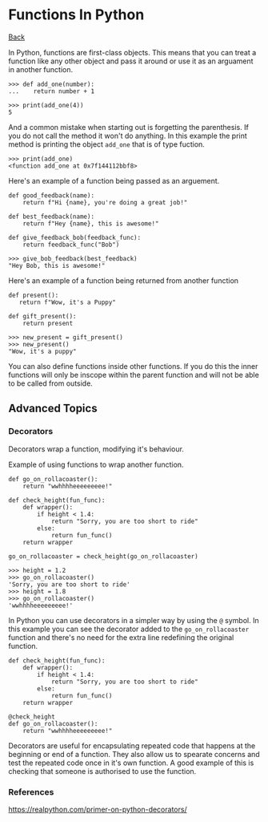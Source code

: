 # Functions In Python
[Back](README.md)

In Python, functions are first-class objects. This means that you can treat a function like any 
other object and pass it around or use it as an arguament in another function.
```
>>> def add_one(number):
...    return number + 1
    
>>> print(add_one(4))
5
```

And a common mistake when starting out is forgetting the parenthesis. If you do not call the method
it won't do anything. In this example the print method is printing the object `add_one` that is of
type fuction.
```
>>> print(add_one)
<function add_one at 0x7f144112bbf8>
```

Here's an example of a function being passed as an arguement.
```
def good_feedback(name):
    return f"Hi {name}, you're doing a great job!"
    
def best_feedback(name):
    return f"Hey {name}, this is awesome!"
    
def give_feedback_bob(feedback_func):
    return feedback_func("Bob")
```
```
>>> give_bob_feedback(best_feedback)
"Hey Bob, this is awesome!"
```

Here's an example of a function being returned from another function
```
def present():
   return f"Wow, it's a Puppy"
   
def gift_present():
    return present
```
```
>>> new_present = gift_present()
>>> new_present()
"Wow, it's a puppy"
```

You can also define functions inside other functions. If you do this the inner functions will
only be inscope within the parent function and will not be able to be called from outside.

## Advanced Topics

### Decorators
Decorators wrap a function, modifying it's behaviour.

Example of using functions to wrap another function.
```
def go_on_rollacoaster():
    return "wwhhhheeeeeeeee!"

def check_height(fun_func):
    def wrapper():
        if height < 1.4:
            return "Sorry, you are too short to ride"
        else:
            return fun_func()
    return wrapper            

go_on_rollacoaster = check_height(go_on_rollacoaster)
```
```
>>> height = 1.2
>>> go_on_rollacoaster()
'Sorry, you are too short to ride'
>>> height = 1.8
>>> go_on_rollacoaster()
'wwhhhheeeeeeeee!'
```

In Python you can use decorators in a simpler way by using the `@` symbol. In this 
example you can see the decorator added to the `go_on_rollacoaster` function and there's no
need for the extra line redefining the original function.
```
def check_height(fun_func):
    def wrapper():
        if height < 1.4:
            return "Sorry, you are too short to ride"
        else:
            return fun_func()
    return wrapper            

@check_height
def go_on_rollacoaster():
    return "wwhhhheeeeeeeee!"
```
Decorators are useful for encapsulating repeated code that happens at the beginning or end of a
function. They also allow us to spearate concerns and test the repeated code once in it's own
function. A good example of this is checking that someone is authorised to use the function.

### References
https://realpython.com/primer-on-python-decorators/
